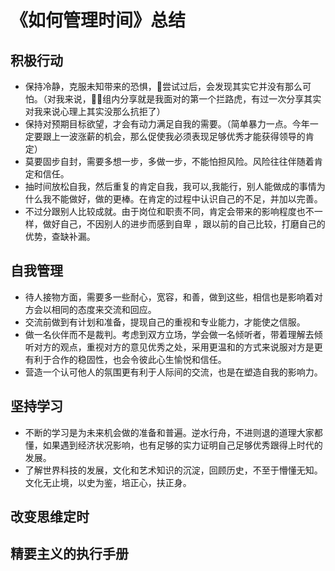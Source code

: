 # 《如何管理时间》总结

## 积极行动

- 保持冷静，克服未知带来的恐惧，尝试过后，会发现其实它并没有那么可怕。（对我来说，组内分享就是我面对的第一个拦路虎，有过一次分享其实对我来说心理上其实没那么抗拒了）
- 保持对预期目标欲望，才会有动力满足自我的需要。（简单暴力一点。今年一定要跟上一波涨薪的机会，那么促使我必须表现足够优秀才能获得领导的肯定）
- 莫要固步自封，需要多想一步，多做一步，不能怕担风险。风险往往伴随着肯定和信任。
- 抽时间放松自我，然后重复的肯定自我，我可以,我能行，别人能做成的事情为什么我不能做好，做的更棒。在肯定的过程中认识自己的不足，并加以完善。
- 不过分跟别人比较成就。由于岗位和职责不同，肯定会带来的影响程度也不一样，做好自己，不因别人的进步而感到自卑 ，跟以前的自己比较，打磨自己的优势，查缺补漏。

## 自我管理

- 待人接物方面，需要多一些耐心，宽容，和善，做到这些，相信也是影响着对方会以相同的态度来交流和回应。
- 交流前做到有计划和准备，提现自己的重视和专业能力，才能使之信服。
- 做一名伙伴而不是裁判。考虑到双方立场，学会做一名倾听者，带着理解去倾听对方的观点，重视对方的意见优秀之处，采用更温和的方式来说服对方是更有利于合作的稳固性，也会令彼此心生愉悦和信任。
- 营造一个认可他人的氛围更有利于人际间的交流，也是在塑造自我的影响力。

## 坚持学习

- 不断的学习是为未来机会做的准备和普遍。逆水行舟，不进则退的道理大家都懂，如果遇到经济状况影响，也有足够的实力证明自己足够优秀跟得上时代的发展。
- 了解世界科技的发展，文化和艺术知识的沉淀，回顾历史，不至于懵懂无知。文化无止境，以史为鉴，培正心，扶正身。

## 改变思维定时

## 精要主义的执行手册
